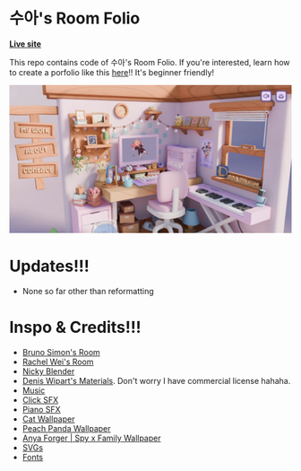 # 수아's Room Folio

**[Live site](http://sooahs-room-folio.com/)**

This repo contains code of 수아's Room Folio. If you're interested, learn how to create a porfolio like this [here](https://youtu.be/AB6sulUMRGE)!! It's beginner friendly!

![Page screenshot](public/media/og-image.webp?raw=true "Page screenshot")

# Updates!!!

- None so far other than reformatting

# Inspo & Credits!!!

- [Bruno Simon's Room](https://my-room-in-3d.vercel.app/)
- [Rachel Wei's Room](https://rachelqrwei.ca/)
- [Nicky Blender](https://www.instagram.com/nicky.blender/?hl=en)
- [Denis Wipart's Materials](https://wipart.artstation.com/store). Don't worry I have commercial license hahaha.
- [Music](https://youtu.be/eq3C1Uwz6YU)
- [Click SFX](https://uppbeat.io/sfx/category/digital-and-ui/ui)
- [Piano SFX](https://pixabay.com/sound-effects/all-88-keys-on-a-piano-playing-fast-free-high-quality-sound-effects-71279/)
- [Cat Wallpaper](https://wallpapersok.com/wallpapers/kawaii-hd-smiling-cats-vmhjik4wp6ipc6bd.html)
- [Peach Panda Wallpaper](https://4kwallpapers.com/cute/peach-cat-kawaii-10081.html)
- [Anya Forger | Spy x Family Wallpaper](https://www.uhdpaper.com/2022/03/anya-forger-spy-x-family-4k-5061g.html?m=0)
- [SVGs](https://www.svgrepo.com/)
- [Fonts](https://www.fontspace.com/niskala-huruf)
